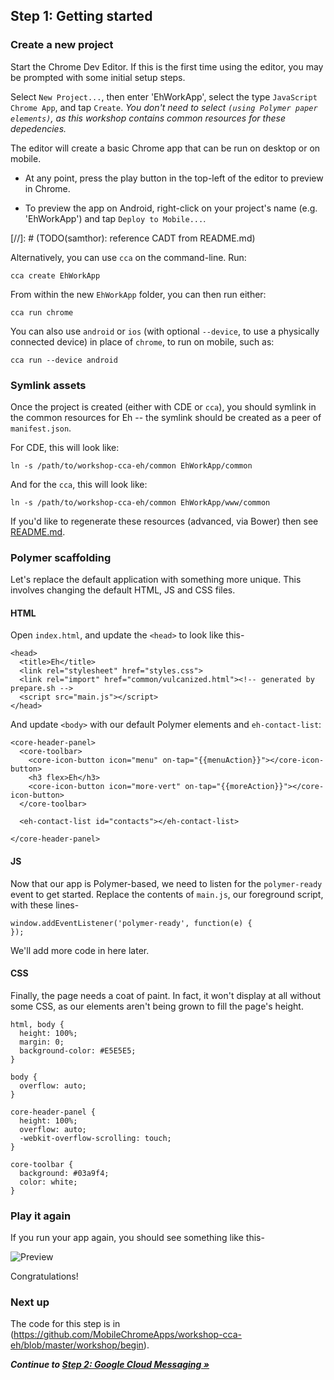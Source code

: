 ## Step 1: Getting started

### Create a new project

Start the Chrome Dev Editor. If this is the first time using the editor, you may be prompted with some initial setup steps.

Select `New Project...`, then enter 'EhWorkApp', select the type `JavaScript Chrome App`, and tap `Create`.
_You don't need to select `(using Polymer paper elements)`, as this workshop contains common resources for these depedencies._

The editor will create a basic Chrome app that can be run on desktop or on mobile.

* At any point, press the play button in the top-left of the editor to preview in Chrome.

* To preview the app on Android, right-click on your project's name (e.g. 'EhWorkApp') and tap `Deploy to Mobile...`.

[//]: # (TODO(samthor): reference CADT from README.md)

Alternatively, you can use `cca` on the command-line. Run:

    cca create EhWorkApp

From within the new `EhWorkApp` folder, you can then run either:

    cca run chrome

You can also use `android` or `ios` (with optional `--device`, to use a physically connected device) in place of `chrome`, to run on mobile, such as:

    cca run --device android

### Symlink assets

Once the project is created (either with CDE or `cca`), you should symlink in the common resources for Eh -- the symlink should be created as a peer of `manifest.json`.

For CDE, this will look like:

    ln -s /path/to/workshop-cca-eh/common EhWorkApp/common

And for the `cca`, this will look like:

    ln -s /path/to/workshop-cca-eh/common EhWorkApp/www/common

If you'd like to regenerate these resources (advanced, via Bower) then see [README.md](https://github.com/MobileChromeApps/workshop-cca-eh/blob/master/README.md).

### Polymer scaffolding

Let's replace the default application with something more unique. This involves changing the default HTML, JS and CSS files.

#### HTML

Open `index.html`, and update the `<head>` to look like this-
  
    <head>
      <title>Eh</title>
      <link rel="stylesheet" href="styles.css">
      <link rel="import" href="common/vulcanized.html"><!-- generated by prepare.sh -->
      <script src="main.js"></script>
    </head>

And update `<body>` with our default Polymer elements and `eh-contact-list`:
  
    <core-header-panel>
      <core-toolbar>
        <core-icon-button icon="menu" on-tap="{{menuAction}}"></core-icon-button>
        <h3 flex>Eh</h3>
        <core-icon-button icon="more-vert" on-tap="{{moreAction}}"></core-icon-button>
      </core-toolbar>

      <eh-contact-list id="contacts"></eh-contact-list>

    </core-header-panel>

#### JS

Now that our app is Polymer-based, we need to listen for the `polymer-ready` event to get started. Replace the contents of `main.js`, our foreground script, with these lines-

    window.addEventListener('polymer-ready', function(e) {
    });

We'll add more code in here later.

#### CSS

Finally, the page needs a coat of paint. In fact, it won't display at all without some CSS, as our elements aren't being grown to fill the page's height.

    html, body {
      height: 100%;
      margin: 0;
      background-color: #E5E5E5;
    }

    body {
      overflow: auto;
    }

    core-header-panel {
      height: 100%;
      overflow: auto;
      -webkit-overflow-scrolling: touch;
    }

    core-toolbar {
      background: #03a9f4;
      color: white;
    }

### Play it again

If you run your app again, you should see something like this-

![Preview](https://github.com/MobileChromeApps/workshop-cca-eh/blob/master/docs/assets/begin-preview.png)

Congratulations!

### Next up

The code for this step is in (https://github.com/MobileChromeApps/workshop-cca-eh/blob/master/workshop/begin).

_**Continue to [Step 2: Google Cloud Messaging &raquo;](https://github.com/MobileChromeApps/workshop-cca-eh/blob/master/docs/step2.md)**_